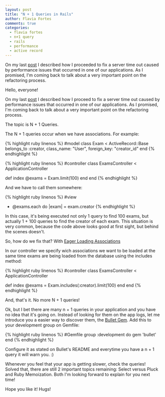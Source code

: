 ```yaml
---
layout: post
title: "N + 1 Queries in Rails"
author: Flavia Fortes
comments: true
categories:
  - flavia fortes
  - n+1 query
  - rails
  - performance
  - active record
---
```


On my last [post](http://helabs.com.br/blog/2013/12/18/performance-protips/) I described how I proceeded to fix a server time out caused by performance issues that occurred in one of our applications. As I promised, I'm coming back to talk about a very important point on the refactoring process.

<!--more-->

Hello, everyone!

On my last [post](http://helabs.com.br/blog/2013/12/18/performance-protips/) I described how I proceed to fix a server time out caused by performance issues that occurred in one of our applications. As I promised, I'm coming back to talk about a very important point on the refactoring process.

The topic is N + 1 Queries.

The N + 1 queries occur when we have associations. For example:

{% highlight ruby linenos %}
#model
class Exam < ActiveRecord::Base
    belongs_to :creator, class_name: "User",
                    foreign_key: "creator_id"
end
{% endhighlight %}

{% highlight ruby linenos %}
#controller
class ExamsController < ApplicationController

  def index
    @exams = Exam.limit(100)
  end
end
{% endhighlight %}

And we have to call them somewhere:

{% highlight ruby linenos %}
#view
 - @exams.each do |exam|
    = exam.creator
{% endhighlight %}

In this case, it's being executed not only 1 query to find 100 exams, but actually 1 + 100
queries to find the creator of each exam.
This situation is very common, because the code above looks good at first sight, but behind the scenes doesn't.

So, how do we fix that? With [Eager Loading Associations](http://guides.rubyonrails.org/active_record_querying.html#eager-loading-associations)

In our controller we specify wich associations we want to be loaded at the same time exams are being loaded from the database using the includes method:

{% highlight ruby linenos %}
#controller
class ExamsController < ApplicationController

  def index
    @exams = Exam.includes(:creator).limit(100)
  end
end
{% endhighlight %}

And, that's it. No more N + 1 queries!

Ok, but I bet there are many n + 1 queries in your application and you have no idea that it's going on. Instead of looking for them on the app logs, let me introduce you a easier way to discover them, the [Bullet Gem](https://github.com/flyerhzm/bullet). Add this to your development group on Gemfile:

{% highlight ruby linenos %}
#Gemfile
group :development do
  gem 'bullet'
end
{% endhighlight %}

Configure it as stated on Bullet's README and everytime you have a n + 1 query it will warn you. :)

Whenever you feel that your app is getting slower, check the queries! Solved that, there are still 2 important topics remaining: Select versus Pluck and Ruby Memoization. Both I'm looking forward to explain for you next time!

Hope you like it!
Hugs!


